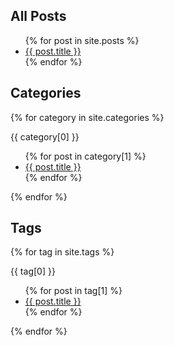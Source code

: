 ## All Posts
 <ul>
   {% for post in site.posts %}
     <li>
       <a href="{{ post.url }}">{{ post.title }}</a>
     </li>
   {% endfor %}
 </ul>

 ## Categories 
 {% for category in site.categories %}
   <p>{{ category[0] }}</p>
   <ul>
     {% for post in category[1] %}
       <li><a href="{{ post.url }}">{{ post.title }}</a></li>
     {% endfor %}
   </ul>
 {% endfor %}

 ## Tags 
 {% for tag in site.tags %}
   <p>{{ tag[0] }}</p>
   <ul>
     {% for post in tag[1] %}
       <li><a href="{{ post.url }}">{{ post.title }}</a></li>
     {% endfor %}
   </ul>
 {% endfor %}
